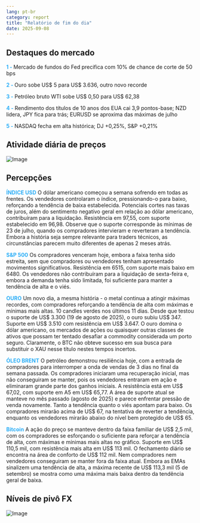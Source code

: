 ```yaml
---
lang: pt-br
category: report
title: "Relatório de fim do dia"
date: 2025-09-08
---
```



<h2>Destaques do mercado</h2>
<strong style="color: #2caef7;">1 - </strong> Mercado de fundos do Fed precifica com 10% de chance de corte de 50 bps

<strong style="color: #2caef7;">2 - </strong> Ouro sobe US$ 5 para US$ 3.636, outro novo recorde


<strong style="color: #2caef7;">3 - </strong> Petróleo bruto WTI sobe US$ 0,50 para US$ 62,38

<strong style="color: #2caef7;">4 - </strong> Rendimento dos títulos de 10 anos dos EUA cai 3,9 pontos-base; NZD lidera, JPY fica para trás; EURUSD se aproxima das máximas de julho


<strong style="color: #2caef7;">5 - </strong> NASDAQ fecha em alta histórica; DJ +0,25%, S&P +0,21%



<h2>Atividade diária de preços</h2>
<img src="https://markleighedu.github.io/img/Sep-2025/08-Sep-2025/price.jpg" alt="Image"/>

<h2>Percepções</h2>
<strong style="color: #2caef7;">ÍNDICE USD</strong> O dólar americano começou a semana sofrendo em todas as frentes. Os vendedores controlaram o índice, pressionando-o para baixo, reforçando a tendência de baixa estabelecida. Potenciais cortes nas taxas de juros, além do sentimento negativo geral em relação ao dólar americano, contribuíram para a liquidação. Resistência em 97,55, com suporte estabelecido em 96,98. Observe que o suporte corresponde às mínimas de 23 de julho, quando os compradores intervieram e reverteram a tendência. Embora a história seja sempre relevante para traders técnicos, as circunstâncias parecem muito diferentes de apenas 2 meses atrás.

<strong style="color: #2caef7;">S&P 500</strong> Os compradores venceram hoje, embora a faixa tenha sido estreita, sem que compradores ou vendedores tenham apresentado movimentos significativos. Resistência em 6515, com suporte mais baixo em 6480. Os vendedores não contribuíram para a liquidação de sexta-feira e, embora a demanda tenha sido limitada, foi suficiente para manter a tendência de alta e o viés.

<strong style="color: #2caef7;">OURO</strong> Um novo dia, a mesma história - o metal continua a atingir máximas recordes, com compradores reforçando a tendência de alta com máximas e mínimas mais altas. 10 candles verdes nos últimos 11 dias. Desde que testou o suporte de US$ 3.300 (19 de agosto de 2025), o ouro subiu US$ 347. Suporte em US$ 3.510 com resistência em US$ 3.647. O ouro domina o dólar americano, os mercados de ações ou quaisquer outras classes de ativos que possam ter tentado desafiar a commodity considerada um porto seguro. Claramente, o BTC não obteve sucesso em sua busca para substituir o XAU nesse título nestes tempos incertos.

<strong style="color: #2caef7;">ÓLEO BRENT</strong> O petróleo demonstrou resiliência hoje, com a entrada de compradores para interromper a onda de vendas de 3 dias no final da semana passada. Os compradores iniciaram uma recuperação inicial, mas não conseguiram se manter, pois os vendedores entraram em ação e eliminaram grande parte dos ganhos iniciais. A resistência está em US$ 67,02, com suporte em A5 em US$ 65,77. A área de suporte atual se manteve no mês passado (agosto de 2025) e parece enfrentar pressão de venda novamente. Tanto a tendência quanto o viés apontam para baixo. Os compradores mirarão acima de US$ 67, na tentativa de reverter a tendência, enquanto os vendedores mirarão abaixo do nível bem protegido de US$ 65.

<strong style="color: #2caef7;">Bitcoin</strong> A ação do preço se manteve dentro da faixa familiar de US$ 2,5 mil, com os compradores se esforçando o suficiente para reforçar a tendência de alta, com máximas e mínimas mais altas no gráfico. Suporte em US$ 110,5 mil, com resistência mais alta em US$ 113 mil. O fechamento diário se encontra na área de conforto de US$ 112 mil. Nem compradores nem vendedores conseguiram se manter fora da faixa atual. Embora as EMAs sinalizem uma tendência de alta, a máxima recente de US$ 113,3 mil (5 de setembro) se mostra como uma máxima mais baixa dentro da tendência geral de baixa.



<h2>Níveis de pivô FX</h2>
<img src="https://markleighedu.github.io/img/Sep-2025/08-Sep-2025/pivot.jpg" alt="Image"/>